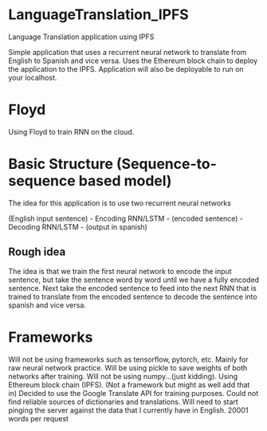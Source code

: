 # LanguageTranslation_IPFS

Language Translation application using IPFS

Simple application that uses a recurrent neural network to translate from English to Spanish and vice versa.
Uses the Ethereum block chain to deploy the application to the IPFS.
Application will also be deployable to run on your localhost.

# Floyd

Using Floyd to train RNN on the cloud.

# Basic Structure (Sequence-to-sequence based model)

The idea for this application is to use two recurrent neural networks

(English input sentence) - Encoding RNN/LSTM - (encoded sentence) - Decoding RNN/LSTM - (output in spanish)

## Rough idea

The idea is that we train the first neural network to encode the input sentence, but take the sentence word by word until we have a fully encoded sentence. Next take the encoded sentence to feed into the next RNN that is trained to translate from the encoded sentence to decode the sentence into spanish and vice versa.

# Frameworks

Will not be using frameworks such as tensorflow, pytorch, etc.
Mainly for raw neural network practice.
Will be using pickle to save weights of both networks after training.
Will not be using numpy...(just kidding).
Using Ethereum block chain (IPFS). (Not a framework but might as well add that in)
Decided to use the Google Translate API for training purposes. Could not find reliable sources of dictionaries and translations. Will need to start pinging the server against the data that I currently have in English. 20001 words per request